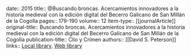 date:: 2015
title:: @Buscando broncas. Acercamientos innovadores a la historia medieval con la edición digital del Becerro Galicano de San Millán de la Cogolla
pages:: 179-190
volume:: 12
item-type:: [[journalArticle]]
original-title:: Buscando broncas. Acercamientos innovadores a la historia medieval con la edición digital del Becerro Galicano de San Millán de la Cogolla
publication-title:: Clío y Crímen
authors:: [[David S. Peterson]]
links:: [Local library](zotero://select/groups/2386895/items/JVUTKWFZ), [Web library](https://www.zotero.org/groups/2386895/items/JVUTKWFZ)
